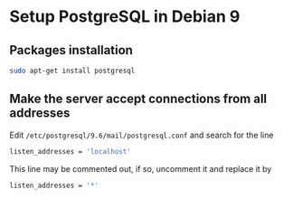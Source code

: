 # Setup PostgreSQL in Debian 9

## Packages installation

```bash
sudo apt-get install postgresql
```

## Make the server accept connections from all addresses

Edit `/etc/postgresql/9.6/mail/postgresql.conf` and search for the line

```bash
listen_addresses = 'localhost'
```

This line may be commented out, if so, uncomment it and replace it by

```bash
listen_addresses = '*'
```
